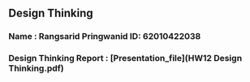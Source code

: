 ## Design Thinking
### Name : Rangsarid Pringwanid ID: 62010422038
### Design Thinking Report : [Presentation_file](HW12 Design Thinking.pdf)